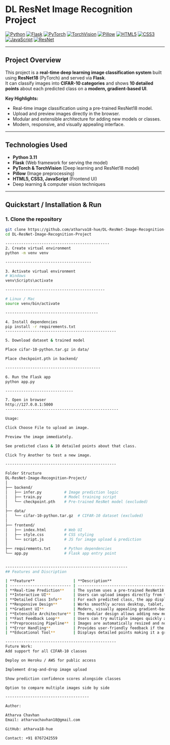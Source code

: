 # DL ResNet Image Recognition Project

[![Python](https://img.shields.io/badge/Python-3.11-blue?logo=python&logoColor=white)]()
[![Flask](https://img.shields.io/badge/Flask-2.3.4-lightgrey?logo=flask&logoColor=black)]()
[![PyTorch](https://img.shields.io/badge/PyTorch-2.1-red?logo=pytorch&logoColor=white)]()
[![TorchVision](https://img.shields.io/badge/TorchVision-0.16.1-orange?logo=pytorch&logoColor=white)]()
[![Pillow](https://img.shields.io/badge/Pillow-10.0-lightblue?logo=pillow&logoColor=white)]()
[![HTML5](https://img.shields.io/badge/HTML5-E34F26?logo=html5&logoColor=white)]()
[![CSS3](https://img.shields.io/badge/CSS3-1572B6?logo=css3&logoColor=white)]()
[![JavaScript](https://img.shields.io/badge/JavaScript-F7DF1E?logo=javascript&logoColor=black)]()
[![ResNet](https://img.shields.io/badge/ResNet-DeepLearning-purple?logo=neural-network)]()

---

## **Project Overview**
This project is a **real-time deep learning image classification system** built using **ResNet18** (PyTorch) and served via **Flask**.  
It can classify images into **CIFAR-10 categories** and shows **10 detailed points** about each predicted class on a **modern, gradient-based UI**.

**Key Highlights:**
- Real-time image classification using a pre-trained ResNet18 model.
- Upload and preview images directly in the browser.
- Modular and extensible architecture for adding new models or classes.
- Modern, responsive, and visually appealing interface.

---

## **Technologies Used**
- **Python 3.11**  
- **Flask** (Web framework for serving the model)  
- **PyTorch & TorchVision** (Deep learning and ResNet18 model)  
- **Pillow** (Image preprocessing)  
- **HTML5, CSS3, JavaScript** (Frontend UI)  
- Deep learning & computer vision techniques  

---

## **Quickstart / Installation & Run**

### **1. Clone the repository**
```bash
git clone https://github.com/atharva18-hue/DL-ResNet-Image-Recognition-Project.git
cd DL-ResNet-Image-Recognition-Project

----------------------------------------------
2. Create virtual environment
python -m venv venv

--------------------------------------

3. Activate virtual environment
# Windows
venv\Scripts\activate

--------------------------------------------

# Linux / Mac
source venv/bin/activate

-----------------------------------------

4. Install dependencies
pip install -r requirements.txt
-------------------------------------------------

5. Download dataset & trained model

Place cifar-10-python.tar.gz in data/

Place checkpoint.pth in backend/

------------------------------------------

6. Run the Flask app
python app.py

------------------------------

7. Open in browser
http://127.0.0.1:5000
--------------------------------------------------

Usage:

Click Choose File to upload an image.

Preview the image immediately.

See predicted class & 10 detailed points about that class.

Click Try Another to test a new image.

-------------------------------------------------

Folder Structure
DL-ResNet-Image-Recognition-Project/
│
├── backend/
│   ├── infer.py          # Image prediction logic
│   ├── train.py          # Model training script
│   └── checkpoint.pth    # Pre-trained ResNet model (excluded)
│
├── data/
│   └── cifar-10-python.tar.gz  # CIFAR-10 dataset (excluded)
│
├── frontend/
│   ├── index.html        # Web UI
│   ├── style.css         # CSS styling
│   └── script.js         # JS for image upload & prediction
│
├── requirements.txt      # Python dependencies
└── app.py                # Flask app entry point


------------------------------------------------------
## Features and Discription

| **Feature**                 | **Description**                                                                                      |
| --------------------------- | ---------------------------------------------------------------------------------------------------- |
| **Real-time Prediction**    | The system uses a pre-trained ResNet18 model to classify uploaded images instantly.                  |
| **Interactive UI**          | Users can upload images directly from the browser and immediately preview them before prediction.    |
| **Detailed Class Info**     | For each predicted class, the app displays **10 key points** including features, uses, and examples. |
| **Responsive Design**       | Works smoothly across desktop, tablet, and mobile screens with adaptive layout.                      |
| **Gradient UI**             | Modern, visually appealing gradient-based interface for better user experience.                      |
| **Extensible Architecture** | The modular design allows adding new models, datasets, or classes without changing core logic.       |
| **Fast Feedback Loop**      | Users can try multiple images quickly and see predictions in real-time.                              |
| **Preprocessing Pipeline**  | Images are automatically resized and normalized for the ResNet model, ensuring accuracy.             |
| **Error Handling**          | Provides user-friendly feedback if the uploaded file is invalid or unsupported.                      |
| **Educational Tool**        | Displays detailed points making it a great tool to understand characteristics of CIFAR-10 classes.   |

-------------------------------------------------
Future Work:
Add support for all CIFAR-10 classes

Deploy on Heroku / AWS for public access

Implement drag-and-drop image upload

Show prediction confidence scores alongside classes

Option to compare multiple images side by side

-------------------------------------

Author:

Atharva Chavhan
Email: atharvachavhan18@gmail.com

GitHub: atharva18-hue

Contact: +91 8767242559
